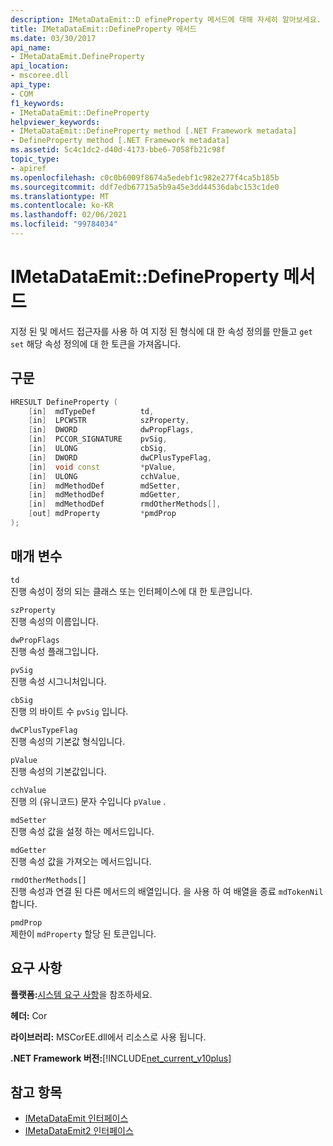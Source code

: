 ```yaml
---
description: IMetaDataEmit::D efineProperty 메서드에 대해 자세히 알아보세요.
title: IMetaDataEmit::DefineProperty 메서드
ms.date: 03/30/2017
api_name:
- IMetaDataEmit.DefineProperty
api_location:
- mscoree.dll
api_type:
- COM
f1_keywords:
- IMetaDataEmit::DefineProperty
helpviewer_keywords:
- IMetaDataEmit::DefineProperty method [.NET Framework metadata]
- DefineProperty method [.NET Framework metadata]
ms.assetid: 5c4c1dc2-d40d-4173-bbe6-7058fb21c98f
topic_type:
- apiref
ms.openlocfilehash: c0c0b6009f8674a5edebf1c982e277f4ca5b185b
ms.sourcegitcommit: ddf7edb67715a5b9a45e3dd44536dabc153c1de0
ms.translationtype: MT
ms.contentlocale: ko-KR
ms.lasthandoff: 02/06/2021
ms.locfileid: "99784034"
---
```

# <a name="imetadataemitdefineproperty-method"></a>IMetaDataEmit::DefineProperty 메서드

지정 된 및 메서드 접근자를 사용 하 여 지정 된 형식에 대 한 속성 정의를 만들고 `get` `set` 해당 속성 정의에 대 한 토큰을 가져옵니다.  
  
## <a name="syntax"></a>구문  
  
```cpp  
HRESULT DefineProperty (
    [in]  mdTypeDef          td,
    [in]  LPCWSTR            szProperty,
    [in]  DWORD              dwPropFlags,
    [in]  PCCOR_SIGNATURE    pvSig,
    [in]  ULONG              cbSig,
    [in]  DWORD              dwCPlusTypeFlag,
    [in]  void const         *pValue,
    [in]  ULONG              cchValue,
    [in]  mdMethodDef        mdSetter,
    [in]  mdMethodDef        mdGetter,
    [in]  mdMethodDef        rmdOtherMethods[],
    [out] mdProperty         *pmdProp
);  
```  
  
## <a name="parameters"></a>매개 변수  

 `td`  
 진행 속성이 정의 되는 클래스 또는 인터페이스에 대 한 토큰입니다.  
  
 `szProperty`  
 진행 속성의 이름입니다.  
  
 `dwPropFlags`  
 진행 속성 플래그입니다.  
  
 `pvSig`  
 진행 속성 시그니처입니다.  
  
 `cbSig`  
 진행 의 바이트 수 `pvSig` 입니다.  
  
 `dwCPlusTypeFlag`  
 진행 속성의 기본값 형식입니다.  
  
 `pValue`  
 진행 속성의 기본값입니다.  
  
 `cchValue`  
 진행 의 (유니코드) 문자 수입니다 `pValue` .  
  
 `mdSetter`  
 진행 속성 값을 설정 하는 메서드입니다.  
  
 `mdGetter`  
 진행 속성 값을 가져오는 메서드입니다.  
  
 `rmdOtherMethods[]`  
 진행 속성과 연결 된 다른 메서드의 배열입니다. 을 사용 하 여 배열을 종료 `mdTokenNil` 합니다.  
  
 `pmdProp`  
 제한이 `mdProperty` 할당 된 토큰입니다.  
  
## <a name="requirements"></a>요구 사항  

 **플랫폼:**[시스템 요구 사항](../../get-started/system-requirements.md)을 참조하세요.  
  
 **헤더:** Cor  
  
 **라이브러리:** MSCorEE.dll에서 리소스로 사용 됩니다.  
  
 **.NET Framework 버전:**[!INCLUDE[net_current_v10plus](../../../../includes/net-current-v10plus-md.md)]  
  
## <a name="see-also"></a>참고 항목

- [IMetaDataEmit 인터페이스](imetadataemit-interface.md)
- [IMetaDataEmit2 인터페이스](imetadataemit2-interface.md)
